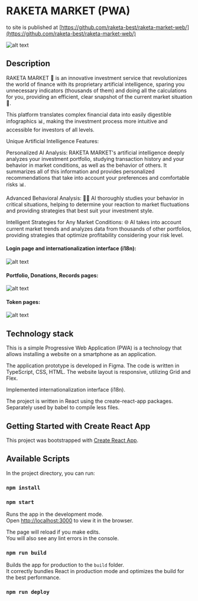 # RAKETA MARKET (PWA)

to site is published at [https://github.com/raketa-best/raketa-market-web/](https://github.com/raketa-best/raketa-market-web/)

![alt text](screenshots/preview.png "preview")

## Description

RAKETA MARKET 🚀 is an innovative investment service that revolutionizes the world of finance with its proprietary artificial intelligence, sparing you unnecessary indicators (thousands of them) and doing all the calculations for you, providing an efficient, clear snapshot of the current market situation 🧠.

This platform translates complex financial data into easily digestible infographics 📊, making the investment process more intuitive and accessible for investors of all levels.

Unique Artificial Intelligence Features:

Personalized AI Analysis: RAKETA MARKET's artificial intelligence deeply analyzes your investment portfolio, studying transaction history and your behavior in market conditions, as well as the behavior of others. It summarizes all of this information and provides personalized recommendations that take into account your preferences and comfortable risks 📊.

Advanced Behavioral Analysis: 🕵️‍♂️ AI thoroughly studies your behavior in critical situations, helping to determine your reaction to market fluctuations and providing strategies that best suit your investment style.

Intelligent Strategies for Any Market Conditions: 🌐 AI takes into account current market trends and analyzes data from thousands of other portfolios, providing strategies that optimize profitability considering your risk level.

#### Login page and internationalization interface (i18n):
![alt text](screenshots/login_i18n.png "login_i18n")

#### Portfolio, Donations, Records pages:
![alt text](screenshots/portfolio_donations_records.png "portfolio_donations_records")

#### Token pages:
![alt text](screenshots/token.png "token")

## Technology stack

This is a simple Progressive Web Application (PWA) is a technology that allows installing a website on a smartphone as an application. 

The application prototype is developed in Figma.
The code is written in TypeScript, CSS, HTML.
The website layout is responsive, utilizing Grid and Flex.

Implemented internationalization interface (i18n).

The project is written in React using the create-react-app packages. Separately used by babel to compile less files.

## Getting Started with Create React App

This project was bootstrapped with [Create React App](https://github.com/facebook/create-react-app).

## Available Scripts

In the project directory, you can run:

### `npm install`
### `npm start`

Runs the app in the development mode.\
Open [http://localhost:3000](http://localhost:3000) to view it in the browser.

The page will reload if you make edits.\
You will also see any lint errors in the console.

### `npm run build`

Builds the app for production to the `build` folder.\
It correctly bundles React in production mode and optimizes the build for the best performance.

### `npm run deploy`

